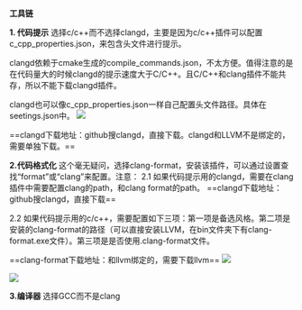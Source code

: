 **工具链**

**1. 代码提示**
选择c/c++而不选择clangd，主要是因为c/c++插件可以配置c_cpp_properties.json，来包含头文件进行提示。

clangd依赖于cmake生成的compile_commands.json，不太方便。值得注意的是在代码量大的时候clangd的提示速度大于C/C++。且C/C++和clang插件不能共存，所以不能下载clangd插件。

clangd也可以像c_cpp_properties.json一样自己配置头文件路径。具体在seetings.json中。
![](../_resources/ec6fde9da896007af81252adad3f5ff1.png)

==clangd下载地址：github搜clangd，直接下载。clangd和LLVM不是绑定的，需要单独下载。==

**2.代码格式化**
这个毫无疑问，选择clang-format，安装该插件，可以通过设置查找“format”或“clang”来配置。注意：
2.1 如果代码提示用的clangd，需要在clang插件中需要配置clang的path，和clang format的path。
==clangd下载地址：github搜clangd，直接下载==

2.2 如果代码提示用的c/c++，需要配置如下三项：第一项是备选风格。第二项是安装的clang-format的路径（可以直接安装LLVM，在bin文件夹下有clang-format.exe文件）。第三项是是否使用.clang-format文件。

==clang-format下载地址：和llvm绑定的，需要下载llvm==
![](../_resources/85c99138c37b16515365ee1733e1e809.png)

![](../_resources/29e8f0701c00cfc2313b85c76019f035.png)

**3.编译器**
选择GCC而不是clang